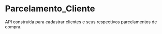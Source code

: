 # Parcelamento_Cliente
 API construída para cadastrar clientes e seus respectivos parcelamentos de compra.
